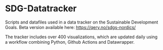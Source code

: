 # SDG-Datatracker

Scripts and datafiles used in a data tracker on the Sustainable Development Goals. 
Beta version available here: https://qery.no/sdgs-nordics/

The tracker includes over 400 visualizations, which are updated daily using a workflow combining Python, Github Actions and Datawrapper.
